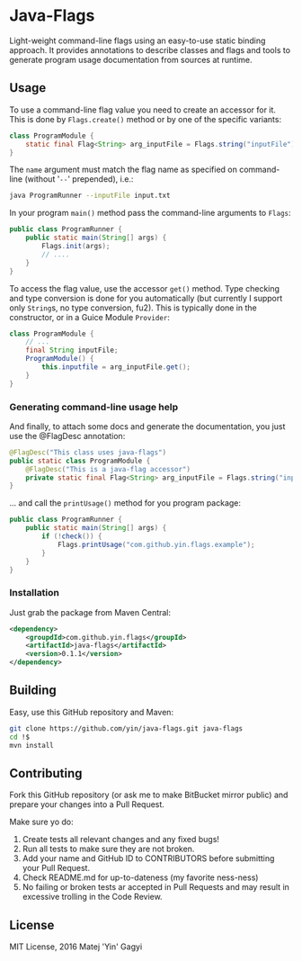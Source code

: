Java-Flags
==========

Light-weight command-line flags using an easy-to-use static binding approach. It provides annotations to describe
classes and flags and tools to generate program usage documentation from sources at runtime.

## Usage


To use a command-line flag value you need to create an accessor for it. This is done by `Flags.create()` method or
by one of the specific variants:

````java
class ProgramModule {
    static final Flag<String> arg_inputFile = Flags.string("inputFile");
}
````

The `name` argument must match the flag name as specified on command-line (without '`--`' prepended), i.e.:

````bash
java ProgramRunner --inputFile input.txt
````

In your program `main()` method pass the command-line arguments to `Flags`:

````java
public class ProgramRunner {
    public static main(String[] args) {
        Flags.init(args);
        // ....
    }
}
````

To access the flag value, use the accessor `get()` method. Type checking and type conversion is
done for you automatically (but currently I support only `String`s, no type conversion, fu2).
This is typically done in the constructor, or in a Guice Module `Provider`:

````java
class ProgramModule {
    // ...
    final String inputFile;
    ProgramModule() {
        this.inputfile = arg_inputFile.get();
    }
}
````

### Generating command-line usage help

And finally, to attach some docs and generate the documentation, you just use the @FlagDesc annotation:

````java
@FlagDesc("This class uses java-flags")
public static class ProgramModule {
    @FlagDesc("This is a java-flag accessor")
    private static final Flag<String> arg_inputFile = Flags.string("inputFile");
}
````

... and call the `printUsage()` method for you program package:

````java
public class ProgramRunner {
    public static main(String[] args) {
        if (!check()) {
            Flags.printUsage("com.github.yin.flags.example");
        }
    }
}
````


### Installation

Just grab the package from Maven Central:

````xml
<dependency>
    <groupdId>com.github.yin.flags</groupId>
    <artifactId>java-flags</artifactId>
    <version>0.1.1</version>
</dependency>
````

## Building

Easy, use this GitHub repository and Maven:

````bash
git clone https://github.com/yin/java-flags.git java-flags
cd !$
mvn install
````

## Contributing

Fork this GitHub repository (or ask me to make BitBucket mirror public) and prepare your changes into a Pull Request.

Make sure yo do:

1. Create tests all relevant changes and any fixed bugs!
2. Run all tests to make sure they are not broken.
3. Add your name and GitHub ID to CONTRIBUTORS before submitting your Pull Request.
4. Check README.md for up-to-dateness (my favorite ness-ness)
5. No failing or broken tests ar accepted in Pull Requests and may result in excessive trolling in the Code Review.

## License

MIT License, 2016 Matej 'Yin' Gagyi
